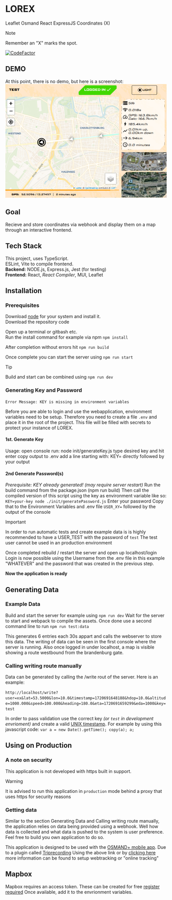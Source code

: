 # LOREX
Leaflet Osmand React ExpressJS Coordinates (X)
> [!NOTE]
> Remember an "X" marks the spot.

[![CodeFactor](https://www.codefactor.io/repository/github/type-style/lorex/badge/dev)](https://www.codefactor.io/repository/github/type-style/lorex/overview/dev)

## DEMO
At this point, there is no demo, but here is a screenshot:
![Demo LOREX, markers on a map in berlin, information about speed and distance on the right](https://raw.githubusercontent.com/Type-Style/LOREX/dev/demo.png)

## Goal
Recieve and store coordinates via webhook and display them on a map through an interactive frontend.    

## Tech Stack
This project, uses TypeScript.<br />
ESLint, Vite to compile frontend.<br />
**Backend:** NODE.js, Express.js, Jest (for testing)<br />
**Frontend:** React, *React Compiler*, MUI, Leaflet


## Installation
### Prerequisites
Download [node](https://nodejs.org/en/download) for your system and install it.  
Download the repository code

Open up a terminal or gitbash etc.  
Run the install command for example via npm
`npm install`

After completion without errors hit
`npm run build`

Once complete you can start the server using
`npm run start`

> [!TIP]
Build and start can be combined using
`npm run dev`

### Generating Key and Password
`Error Message: KEY is missing in environment variables`

Before you are able to login and use the webapplication, environment variables need to be setup.
Therefore you need to create a file `.env` and place it in the root of the project.
This file will be filled with secrets to protect your instance of LOREX.

#### 1st. Generate Key
Usage: open console run:  node init/generateKey.js
type desired key and hit enter
copy output to .env add a line starting with:
KEY=
directly followed by your output

#### 2nd Generate Password(s)
*Prerequisite: KEY already generated!*
_(may require server restart)_
Run the build command from the package.json (npm run build)
Then call the compiled version of this script using the key as environment variable like so:
`KEY=your-key node ./init/generatePassword.js`
Enter your password
Copy that to the Environment Variables and .env file
`USER_XY=`
followed by the output of the console

> [!IMPORTANT]
In order to run automatic tests and create example data is is highly recommended to have a USER_TEST with the password of `test`
The test user cannot be used in an production environment

Once completed rebuild / restart the server and open up localhost/login
Login is now possible using the Username from the .env file in this example "WHATEVER" and the password that was created in the previous step.

**Now the application is ready**


## Generating Data
### Example Data
Build and start the server for example using
`npm run dev`
Wait for the server to start and webpack to compile the assets.
Once done use a second command line to run
`npm run test:data`

This generates 6 entries each 30s appart and calls the webserver to store this data.
The writing of data can be seen in the first console where the server is running.
Also once logged in under localhost, a map is visible showing a route westbound from the brandenburg gate.

### Calling writing route manually
Data can be generated by calling the /write rout of the server.
Here is an example:

`http://localhost/write?user=xx&lat=53.5000&lon=10.0&timestamp=1720691648188&hdop=10.0&altitude=1000.000&speed=100.000&heading=180.0&eta=1720691659299&eda=1000&key=test`


In order to pass validation use the correct key _(or `test` in development envrioment)_ and create a valid [UNIX timestamp]([url](https://currentmillis.com/)).
For example by using this javascript code:
`var a = new Date().getTime();
copy(a);
a;`

## Using on Production
### A note on security
This application is not developed with https built in support.
> [!WARNING] 
It is advised to run this application in `production` mode behind a proxy that uses https for security reasons

### Getting data
Similar to the section Generating Data and Calling writing route manually, the application relies on data being provided using a webhook.
Well how data is collected and what data is pushed to the system is user preference.
Feel free to build you own application to do so.

This application is designed to be used with the [OSMAND+ mobile app]([url](https://osmand.net/)).
Due to a plugin called [Triprecording]([url](https://osmand.net/docs/user/plugins/trip-recording/))
Using the above link or by [clicking here](https://osmand.net/docs/user/plugins/trip-recording#recording-settings) more information can be found to setup webtracking or "online tracking"

## Mapbox	
Mapbox requires an access token.
These can be created for free [register required]([url](https://tiles.mapbox.com/signup))
Once available, add it to the envrionment variables.


